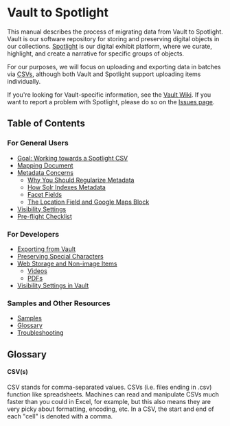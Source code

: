 # Vault to Spotlight

This manual describes the process of migrating data from Vault to Spotlight. Vault is our software repository for storing and preserving digital objects in our collections. [Spotlight](https://exhibits.library.uvic.ca/) is our digital exhibit platform, where we curate, highlight, and create a narrative for specific groups of objects.

For our purposes, we will focus on uploading and exporting data in batches via [CSVs](#csv), although both Vault and Spotlight support uploading items individually.

If you're looking for Vault-specific information, see the [Vault Wiki](https://github.com/UVicLibrary/Vault/wiki). If you want to report a problem with Spotlight, please do so on the [Issues page](https://github.com/UVicLibrary/Spotlight2_custom/issues).

## Table of Contents

### For General Users
* [Goal: Working towards a Spotlight CSV]()
* [Mapping Document]()
* [Metadata Concerns]()
  * [Why You Should Regularize Metadata]()
  * [How Solr Indexes Metadata]()
  * [Facet Fields]()
  * [The Location Field and Google Maps Block]()
* [Visibility Settings]()
* [Pre-flight Checklist]()

### For Developers
* [Exporting from Vault]()
* [Preserving Special Characters]()
* [Web Storage and Non-image Items]()
  * [Videos]()
  * [PDFs]()
* [Visibility Settings in Vault]()

### Samples and Other Resources
* [Samples]()
* [Glossary](#glossary)
* [Troubleshooting]()

## Glossary

#### CSV(s)
CSV stands for comma-separated values. CSVs (i.e. files ending in .csv) function like spreadsheets. Machines can read and manipulate CSVs much faster than you could in Excel, for example, but this also means they are very picky about formatting, encoding, etc. In a CSV, the start and end of each "cell" is denoted with a comma.
